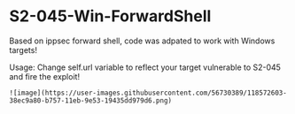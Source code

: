 # S2-045-Win-ForwardShell

Based on ippsec forward shell, code was adpated to work with Windows targets!

Usage: Change self.url variable to reflect your target vulnerable to S2-045 and fire the exploit!

    ![image](https://user-images.githubusercontent.com/56730389/118572603-38ec9a80-b757-11eb-9e53-19435dd979d6.png)

